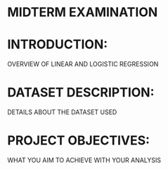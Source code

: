# MIDTERM EXAMINATION
# INTRODUCTION: 
OVERVIEW OF LINEAR AND LOGISTIC REGRESSION 
# DATASET DESCRIPTION: 
DETAILS ABOUT THE DATASET USED 

# PROJECT OBJECTIVES: 
WHAT YOU AIM TO ACHIEVE WITH YOUR ANALYSIS

